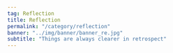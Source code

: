 ```yaml
---
tag: Reflection
title: Reflection
permalink: "/category/reflection"
banner: "../img/banner/banner_re.jpg"
subtitle: "Things are always clearer in retrospect"
---
```


